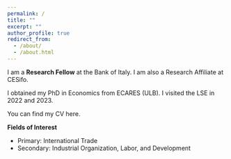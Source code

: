 ```yaml
---
permalink: /
title: ""
excerpt: ""
author_profile: true
redirect_from: 
  - /about/
  - /about.html
---
```

I am a **Research Fellow** at the <a href="https://www.bancaditalia.it/homepage/index.html" style="text-decoration: none" target="_blank">Bank of Italy</a>. I am also a Research Affiliate at <a href="https://www.cesifo.org/en" style="text-decoration: none" target="_blank">CESifo</a>.

I obtained my PhD in Economics from <a href="https://ecares.ulb.be/" style="text-decoration: none" target="_blank">ECARES (ULB)</a>. I visited the <a href="https://lse.ac.uk/" style="text-decoration: none" target="_blank">LSE</a> in 2022 and 2023. 

You can find my CV <a href="https://fabrizioleone.github.io/files/CV_Fabrizio_Leone.pdf" style="text-decoration: none" target="_blank">here</a>.

**Fields of Interest**
* Primary: International Trade
* Secondary: Industrial Organization, Labor, and Development
